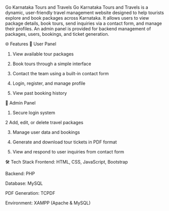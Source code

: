 Go Karnataka Tours and Travels
Go Karnataka Tours and Travels is a dynamic, user-friendly travel management website designed to help tourists explore and book packages across Karnataka. It allows users to view package details, book tours, send inquiries via a contact form, and manage their profiles. An admin panel is provided for backend management of packages, users, bookings, and ticket generation.

🌐 Features
👤 User Panel
1. View available tour packages

2. Book tours through a simple interface

3. Contact the team using a built-in contact form

4. Login, register, and manage profile

5. View past booking history

🔐 Admin Panel
1. Secure login system

2 Add, edit, or delete travel packages

3. Manage user data and bookings

4. Generate and download tour tickets in PDF format

5. View and respond to user inquiries from contact form

🛠️ Tech Stack
Frontend: HTML, CSS, JavaScript, Bootstrap

Backend: PHP

Database: MySQL

PDF Generation: TCPDF

Environment: XAMPP (Apache & MySQL)
